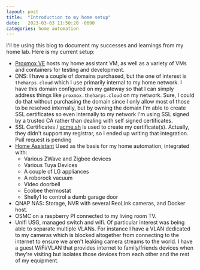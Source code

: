 ```yaml
---
layout: post
title:  "Introduction to my home setup"
date:   2023-03-03 11:50:20 -0600
categories: home automation
---
```

I'll be using this blog to document my successes and learnings from my home lab. Here is my current setup:

- [Proxmox VE](https://www.proxmox.com/en/proxmox-ve) hosts my home assistant VM, as well as a variety of VMs and containers for testing and development.
- DNS: I have a couple of domains purchased, but the one of interest is `theharps.cloud` which I use primarily internal to my home network.  I have this domain configured on my gateway so that I can simply address things like `proxmox.theharps.cloud` on my network.  Sure, I could do that without purchasing the domain since I only allow most of those to be resolved internally, but by owning the domain I'm able to create SSL certificates so even internally to my network I'm using SSL signed by a trusted CA rather than dealing with self signed certificates.
- SSL Certificates / [acme.sh](https://github.com/acmesh-official/acme.sh) is used to create my certificate(s).  Actually, they didn't support my registrar, so I ended up writing that integration.  Pull request is pending
- [Home Assistant](https://www.home-assistant.io/) Used as the basis for my home automation, integrated with:
  - Various ZWave and Zigbee devices
  - Various Tuya Devices
  - A couple of LG appliances
  - A roborock vacuum
  - Video doorbell
  - Ecobee thermostat
  - Shelly1 to control a dumb garage door
- QNAP NAS: Storage, NVR with several ReoLink cameras, and Docker host.
- OSMC on a raspberry PI connected to my living room TV.
- Unifi USG, managed switch and wifi.  Of particular interest was being able to separate multiple VLANs. For instance I have a VLAN dedicated to my cameras which is blocked altogether from connecting to the internet to ensure we aren't leaking camera streams to the world. I have a guest WiFi/VLAN that provides internet to family/friends devices when they're visiting but isolates those devices from each other and the rest of my equipment.
  
